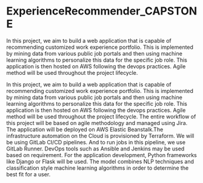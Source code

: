# ExperienceRecommender_CAPSTONE
In this project, we aim to build a web application that is capable of recommending customized work experience portfolio. This is implemented by mining data from various public job portals and then using machine learning algorithms to personalize this data for the specific job role. This application is then hosted on AWS following the devops practices. Agile method will be used throughout the project lifecycle.




In this project, we aim to build a web application that is capable of recommending customized work experience portfolio. This is implemented by mining data from various public job portals and then using machine learning algorithms to personalize this data for the specific job role. This application is then hosted on AWS following the devops practices. Agile method will be used throughout the project lifecycle. The entire workflow of this project will be based on agile methodology and managed using Jira. The application will be deployed on AWS Elastic Beanstalk.The infrastructure automation on the Cloud is provisioned by Terraform. We will be using GitLab CI/CD pipelines. And to run jobs in this pipeline, we use GitLab Runner. DevOps tools such as Ansible and Jenkins may be used based on requirement. For the application development, Python frameworks like Django or Flask will be used. The model combines NLP techniques and classification style machine learning algorithms in order to determine the best fit for a user. 
